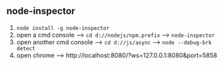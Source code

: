 ##  node-inspector

1.  `node install -g node-inspector`
2.  open a cmd console --> `cd d://nodejs/npm.prefix` --> `node-inspector`
3.  open another cmd console --> `cd d://js/async` --> `node --debug-brk detect`
4.  open chrome --> http://localhost:8080/?ws=127.0.0.1:8080&port=5858

